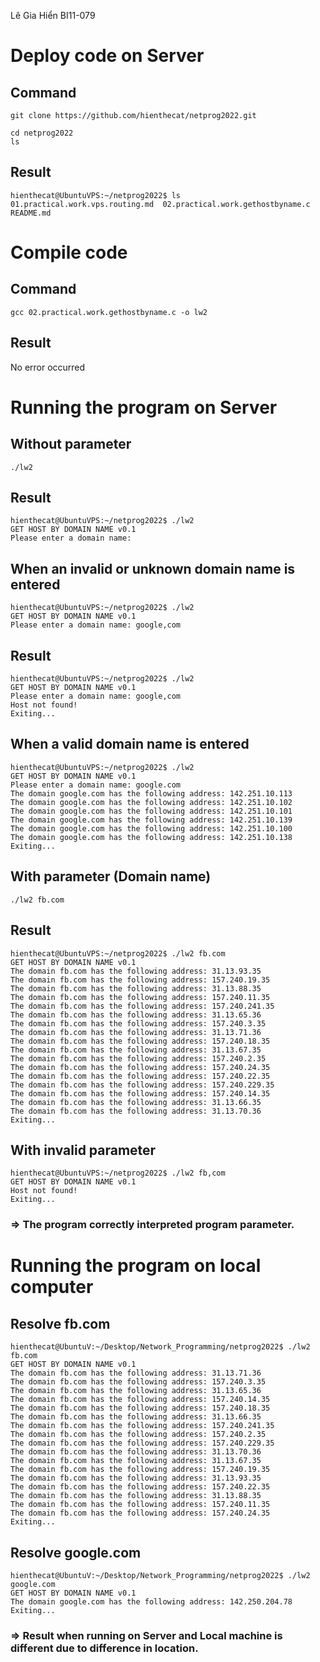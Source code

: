 Lê Gia Hiển BI11-079
# Deploy code on Server
## Command 
```
git clone https://github.com/hienthecat/netprog2022.git
```
```
cd netprog2022
ls
```
## Result
```
hienthecat@UbuntuVPS:~/netprog2022$ ls
01.practical.work.vps.routing.md  02.practical.work.gethostbyname.c  README.md
```
# Compile code
## Command
```
gcc 02.practical.work.gethostbyname.c -o lw2
```
## Result
No error occurred
# Running the program on Server
## Without parameter
```
./lw2
```
## Result 
```
hienthecat@UbuntuVPS:~/netprog2022$ ./lw2
GET HOST BY DOMAIN NAME v0.1
Please enter a domain name: 
```
## When an invalid or unknown domain name is entered
```
hienthecat@UbuntuVPS:~/netprog2022$ ./lw2
GET HOST BY DOMAIN NAME v0.1
Please enter a domain name: google,com
```
## Result
```
hienthecat@UbuntuVPS:~/netprog2022$ ./lw2
GET HOST BY DOMAIN NAME v0.1
Please enter a domain name: google,com
Host not found!
Exiting...
```
## When a valid domain name is entered
```
hienthecat@UbuntuVPS:~/netprog2022$ ./lw2
GET HOST BY DOMAIN NAME v0.1
Please enter a domain name: google.com
The domain google.com has the following address: 142.251.10.113
The domain google.com has the following address: 142.251.10.102
The domain google.com has the following address: 142.251.10.101
The domain google.com has the following address: 142.251.10.139
The domain google.com has the following address: 142.251.10.100
The domain google.com has the following address: 142.251.10.138
Exiting...
```
## With parameter (Domain name)
```
./lw2 fb.com
```
## Result
```
hienthecat@UbuntuVPS:~/netprog2022$ ./lw2 fb.com
GET HOST BY DOMAIN NAME v0.1
The domain fb.com has the following address: 31.13.93.35
The domain fb.com has the following address: 157.240.19.35
The domain fb.com has the following address: 31.13.88.35
The domain fb.com has the following address: 157.240.11.35
The domain fb.com has the following address: 157.240.241.35
The domain fb.com has the following address: 31.13.65.36
The domain fb.com has the following address: 157.240.3.35
The domain fb.com has the following address: 31.13.71.36
The domain fb.com has the following address: 157.240.18.35
The domain fb.com has the following address: 31.13.67.35
The domain fb.com has the following address: 157.240.2.35
The domain fb.com has the following address: 157.240.24.35
The domain fb.com has the following address: 157.240.22.35
The domain fb.com has the following address: 157.240.229.35
The domain fb.com has the following address: 157.240.14.35
The domain fb.com has the following address: 31.13.66.35
The domain fb.com has the following address: 31.13.70.36
Exiting...
```
## With invalid parameter
```
hienthecat@UbuntuVPS:~/netprog2022$ ./lw2 fb,com
GET HOST BY DOMAIN NAME v0.1
Host not found!
Exiting...
```
### => The program correctly interpreted program parameter.
# Running the program on local computer
## Resolve fb.com
```
hienthecat@UbuntuV:~/Desktop/Network_Programming/netprog2022$ ./lw2 fb.com
GET HOST BY DOMAIN NAME v0.1
The domain fb.com has the following address: 31.13.71.36
The domain fb.com has the following address: 157.240.3.35
The domain fb.com has the following address: 31.13.65.36
The domain fb.com has the following address: 157.240.14.35
The domain fb.com has the following address: 157.240.18.35
The domain fb.com has the following address: 31.13.66.35
The domain fb.com has the following address: 157.240.241.35
The domain fb.com has the following address: 157.240.2.35
The domain fb.com has the following address: 157.240.229.35
The domain fb.com has the following address: 31.13.70.36
The domain fb.com has the following address: 31.13.67.35
The domain fb.com has the following address: 157.240.19.35
The domain fb.com has the following address: 31.13.93.35
The domain fb.com has the following address: 157.240.22.35
The domain fb.com has the following address: 31.13.88.35
The domain fb.com has the following address: 157.240.11.35
The domain fb.com has the following address: 157.240.24.35
Exiting...
```
## Resolve google.com
```
hienthecat@UbuntuV:~/Desktop/Network_Programming/netprog2022$ ./lw2 google.com
GET HOST BY DOMAIN NAME v0.1
The domain google.com has the following address: 142.250.204.78
Exiting...
```
### => Result when running on Server and Local machine is different due to difference in location.
